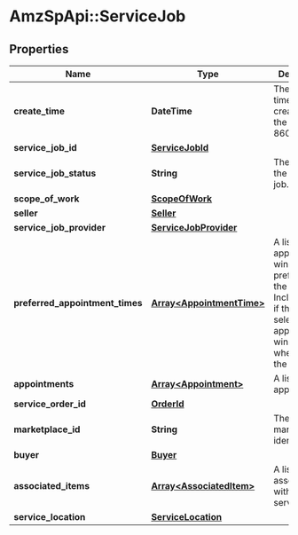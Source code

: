 # AmzSpApi::ServiceJob

## Properties
Name | Type | Description | Notes
------------ | ------------- | ------------- | -------------
**create_time** | **DateTime** | The date and time of the creation of the job, in ISO 8601 format. | [optional] 
**service_job_id** | [**ServiceJobId**](ServiceJobId.md) |  | [optional] 
**service_job_status** | **String** | The status of the service job. | [optional] 
**scope_of_work** | [**ScopeOfWork**](ScopeOfWork.md) |  | [optional] 
**seller** | [**Seller**](Seller.md) |  | [optional] 
**service_job_provider** | [**ServiceJobProvider**](ServiceJobProvider.md) |  | [optional] 
**preferred_appointment_times** | [**Array&lt;AppointmentTime&gt;**](AppointmentTime.md) | A list of appointment windows preferred by the buyer. Included only if the buyer selected appointment windows when creating the order. | [optional] 
**appointments** | [**Array&lt;Appointment&gt;**](Appointment.md) | A list of appointments. | [optional] 
**service_order_id** | [**OrderId**](OrderId.md) |  | [optional] 
**marketplace_id** | **String** | The marketplace identifier. | [optional] 
**buyer** | [**Buyer**](Buyer.md) |  | [optional] 
**associated_items** | [**Array&lt;AssociatedItem&gt;**](AssociatedItem.md) | A list of items associated with the service job. | [optional] 
**service_location** | [**ServiceLocation**](ServiceLocation.md) |  | [optional] 

